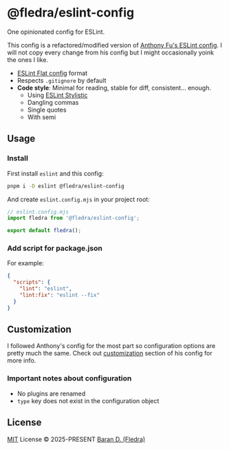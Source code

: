 # @fledra/eslint-config

One opinionated config for ESLint.

This config is a refactored/modified version of [Anthony Fu's ESLint config](https://github.com/antfu/eslint-config).
I will not copy every change from his config but I might occasionally yoink the ones I like.

- [ESLint Flat config](https://eslint.org/docs/latest/use/configure/configuration-files) format
- Respects `.gitignore` by default
- **Code style**: Minimal for reading, stable for diff, consistent... enough.
  - Using [ESLint Stylistic](https://github.com/eslint-stylistic/eslint-stylistic)
  - Dangling commas
  - Single quotes
  - With semi

## Usage

### Install

First install `eslint` and this config:

```bash
pnpm i -D eslint @fledra/eslint-config
```

And create `eslint.config.mjs` in your project root:

```js
// eslint.config.mjs
import fledra from '@fledra/eslint-config';

export default fledra();
```

### Add script for package.json

For example:

```json
{
  "scripts": {
    "lint": "eslint",
    "lint:fix": "eslint --fix"
  }
}
```

## Customization

I followed Anthony's config for the most part so configuration options are pretty much the same. Check out [customization](https://github.com/antfu/eslint-config#customization) section of his config for more info.

### Important notes about configuration

- No plugins are renamed
- `type` key does not exist in the configuration object

## License

[MIT](./LICENSE) License &copy; 2025-PRESENT [Baran D. (Fledra)](https://fledra.dev)
